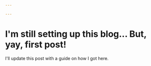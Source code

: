 ```yaml
---

---
```


# I'm still setting up this blog... But, yay, first post!
I'll update this post with a guide on how I got here.
